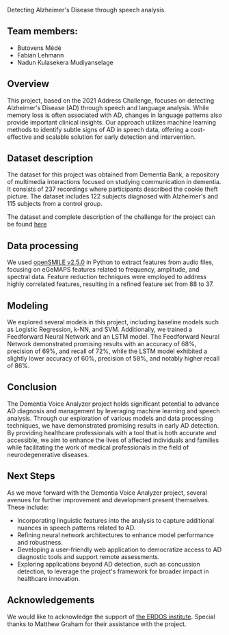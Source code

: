 Detecting Alzheimer's Disease through speech analysis. 

## Team members:
- Butovens Médé
- Fabian Lehmann
- Nadun Kulasekera Mudiyanselage

## Overview 
This project, based on the 2021 Address Challenge, focuses on detecting Alzheimer's Disease (AD) through speech and language analysis. While memory loss is often associated with AD, changes in language patterns also provide important clinical insights. Our approach utilizes machine learning methods to identify subtle signs of AD in speech data, offering a cost-effective and scalable solution for early detection and intervention.

## Dataset description
The dataset for this project was obtained from Dementia Bank, a repository of multimedia interactions focused on studying communication in dementia. It consists of 237 recordings where participants described the cookie theft picture. The dataset includes 122 subjects diagnosed with Alzheimer's and 115 subjects from a control group.

The dataset and complete description of the challenge for the project can be found [here](https://dementia.talkbank.org/ADReSSo-2021/ "DementiaBank")

## Data processing
We used [openSMILE v2.5.0](https://pypi.org/project/opensmile/) in Python to extract features from audio files, focusing on eGeMAPS features related to frequency, amplitude, and spectral data. Feature reduction techniques were employed to address highly correlated features, resulting in a refined feature set from 88 to 37.

## Modeling
We explored several models in this project, including baseline models such as Logistic Regression, k-NN, and SVM. Additionally, we trained a Feedforward Neural Network and an LSTM model. The Feedforward Neural Network demonstrated promising results with an accuracy of 68%, precision of 69%, and recall of 72%, while the LSTM model exhibited a slightly lower accuracy of 60%, precision of 58%, and notably higher recall of 86%.

## Conclusion
The Dementia Voice Analyzer project holds significant potential to advance AD diagnosis and management by leveraging machine learning and speech analysis. Through our exploration of various models and data processing techniques, we have demonstrated promising results in early AD detection. By providing healthcare professionals with a tool that is both accurate and accessible, we aim to enhance the lives of affected individuals and families while facilitating the work of medical professionals in the field of neurodegenerative diseases.

## Next Steps
As we move forward with the Dementia Voice Analyzer project, several avenues for further improvement and development present themselves. These include:

- Incorporating linguistic features into the analysis to capture additional nuances in speech patterns related to AD.
- Refining neural network architectures to enhance model performance and robustness.
- Developing a user-friendly web application to democratize access to AD diagnostic tools and support remote assessments.
- Exploring applications beyond AD detection, such as concussion detection, to leverage the project's framework for broader impact in healthcare innovation.

## Acknowledgements
We would like to acknowledge the support of [the ERDOS institute](https://www.erdosinstitute.org/). Special thanks to Matthew Graham for their assistance with the project.
